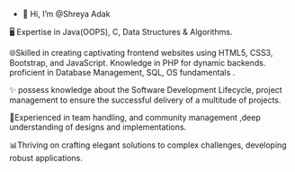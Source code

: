 - 👋 Hi, I’m @Shreya Adak

🖥️ Expertise in Java(OOPS), C, Data Structures & Algorithms. 

🌐Skilled in creating captivating frontend websites using HTML5, CSS3, Bootstrap, and JavaScript. Knowledge in PHP for dynamic backends. proficient in Database Management, SQL, OS  fundamentals .

✨ possess knowledge about the Software Development Lifecycle, project management to  ensure  the successful delivery of a multitude of projects. 

🎯Experienced in  team handling, and community management ,deep understanding of designs and implementations. 

📊Thriving on crafting elegant solutions to complex challenges, developing robust applications. 
